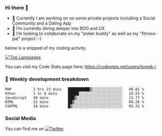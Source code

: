 ### Hi there 👋


- 🔭 Currently I am working on on some private projects including a Social Community and a Dating App
- 🌱 I’m currently diving deeper into BDD and UX
- 👯 I’m looking to collaborate on my "poker buddy" as well as my "fitness-pal" project :-)

below is a snipped of my coding activity.
<!--
**tomek-i/tomek-i** is a ✨ _special_ ✨ repository because its `README.md` (this file) appears on your GitHub profile.

Here are some ideas to get you started:

- 🔭 I’m currently working on ...
- 🌱 I’m currently learning ...
- 👯 I’m looking to collaborate on ...
- 🤔 I’m looking for help with ...
- 💬 Ask me about ...
- 📫 How to reach me: ...
- 😄 Pronouns: ...
- ⚡ Fun fact: ...
-->
[![Top Languages](https://github-readme-stats.vercel.app/api/top-langs/?username=tomek-i&layout=compact)](https://github.com/tomek-i)

You can visit my Code Stats page here: https://codestats.net/users/tomek-i

### 💬 Weekly development breakdown
<!--START_SECTION:waka-->
```text
PHP          2 hrs 23 mins   ██████████▒░░░░░░░░░░░░░░   40.81 % 
Other        1 hr 8 mins     █████░░░░░░░░░░░░░░░░░░░░   19.55 % 
JavaScript   48 mins         ███▒░░░░░░░░░░░░░░░░░░░░░   13.77 % 
HTML         32 mins         ██▒░░░░░░░░░░░░░░░░░░░░░░   09.26 % 
CSHTML       18 mins         █▒░░░░░░░░░░░░░░░░░░░░░░░   05.31 % 
```
<!--END_SECTION:waka-->

<!-- Actual text -->

### Social Media
You can find me on [![Twitter][1.2]][1]

<!-- Icons -->

[1.2]: http://i.imgur.com/wWzX9uB.png 


<!-- Links to your social media accounts -->

[1]: https://twitter.com/tomek_i
